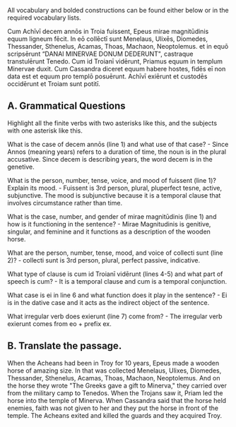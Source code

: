 All vocabulary and bolded constructions can be found either below or in the required vocabulary lists.

Cum Achīvī decem annōs in Troia fuissent, Epeus mirae magnitūdinis equum ligneum fēcit. In eō collēctī sunt Menelaus, Ulixēs, Diomedes, Thessander, Sthenelus, Acamas, Thoas, Machaon, Neoptolemus. et in equō scripsērunt “DANAI MINERVAE DONUM DEDERUNT", castraque transtulērunt Tenedo. Cum id Troianī vidērunt, Priamus equum in templum Minervae duxit. Cum Cassandra diceret equum habere hostes, fidēs eī non data est et equum pro templō posuērunt. Achīvī exiērunt et custodēs occidērunt et Troiam sunt potitī.

A. Grammatical Questions
---
Highlight all the finite verbs with two asterisks like this, and the subjects with one asterisk like this.

What is the case of decem annōs (line 1) and what use of that case? - Since Annos (meaning years) refers to a duration of time, the noun is in the plural accusative. Since decem is describing years, the word decem is in the genetive. 

What is the person, number, tense, voice, and mood of fuissent (line 1)? Explain its mood. - Fuissent is 3rd person, plural, pluperfect tesne, active, subjunctive. The mood is subjunctive because it is a temporal clause that involves circumstance rather than time.

What is the case, number, and gender of mirae magnitūdinis (line 1) and how is it functioning in the sentence? - Mirae Magnitudinis is genitive, singular, and feminine and it functions as a description of the wooden horse.

What are the person, number, tense, mood, and voice of collecti sunt (line 2)? - collecti sunt is 3rd person, plural, perfect passive, indicative.

What type of clause is cum id Troianī vidērunt (lines 4-5) and what part of speech is cum? - It is a temporal clause and cum is a temporal conjunction.

What case is ei in line 6 and what function does it play in the sentence? - Ei is in the dative case and it acts as the indirect object of the sentence.

What irregular verb does exierunt (line 7) come from? - The irregular verb exierunt comes from eo + prefix ex.

B. Translate the passage.
---
When the Acheans had been in Troy for 10 years, Epeus made a wooden horse of amazing size. In that was collected Menelaus, Ulixes, Diomedes, Thessander, Sthenelus, Acamas, Thoas, Machaon, Neoptolemus. And on the horse they wrote "The Greeks gave a gift to Minerva," they carried over from the military camp to Tenedos. When the Trojans saw it, Priam led the horse into the temple of Minerva. When Cassandra said that the horse held enemies, faith was not given to her and they put the horse in front of the temple. The Acheans exited and killed the guards and they acquired Troy. 
